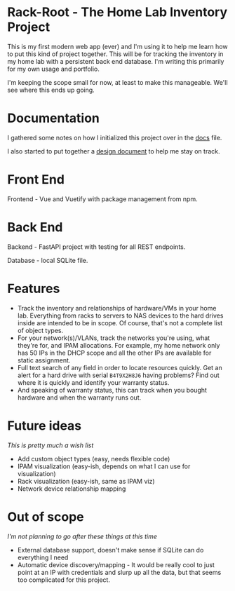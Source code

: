# Rack-Root - The Home Lab Inventory Project
This is my first modern web app (ever) and I'm using it to help me learn how to put this kind of project together. This will be for tracking the inventory in my home lab with a persistent back end database. I'm writing this primarily for my own usage and portfolio.

I'm keeping the scope small for now, at least to make this manageable. We'll see where this ends up going.

# Documentation
I gathered some notes on how I initialized this project over in the [docs](docs.md) file.

I also started to put together a [design document](design.md) to help me stay on track.

# Front End
Frontend - Vue and Vuetify with package management from npm.

# Back End
Backend - FastAPI project with testing for all REST endpoints.

Database - local SQLite file.

# Features
* Track the inventory and relationships of hardware/VMs in your home lab. Everything from racks to servers to NAS devices to the hard drives inside are intended to be in scope. Of course, that's not a complete list of object types.
* For your network(s)/VLANs, track the networks you're using, what they're for, and IPAM allocations. For example, my home network only has 50 IPs in the DHCP scope and all the other IPs are available for static assignment.
* Full text search of any field in order to locate resources quickly. Get an alert for a hard drive with serial `B4T9X2H8J6` having problems? Find out where it is quickly and identify your warranty status.
* And speaking of warranty status, this can track when you bought hardware and when the warranty runs out.

# Future ideas
*This is pretty much a wish list*
* Add custom object types (easy, needs flexible code)
* IPAM visualization (easy-ish, depends on what I can use for visualization)
* Rack visualization (easy-ish, same as IPAM viz)
* Network device relationship mapping

# Out of scope
*I'm not planning to go after these things at this time*
* External database support, doesn't make sense if SQLite can do everything I need
* Automatic device discovery/mapping - It would be really cool to just point at an IP with credentials and slurp up all the data, but that seems too complicated for this project.
